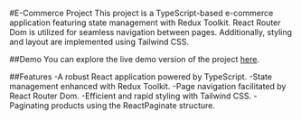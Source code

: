 #E-Commerce Project
This project is a TypeScript-based e-commerce application featuring state management with Redux Toolkit. React Router Dom is utilized for seamless navigation between pages. Additionally, styling and layout are implemented using Tailwind CSS.

##Demo
You can explore the live demo version of the project [here](https://e-commerce-trialwebsite.netlify.app/).

##Features
-A robust React application powered by TypeScript.
-State management enhanced with Redux Toolkit.
-Page navigation facilitated by React Router Dom.
-Efficient and rapid styling with Tailwind CSS.
-Paginating products using the ReactPaginate structure.